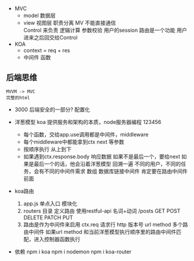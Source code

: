 - MVC
    - model 数据层
    - view 视图层
    职责分离 MV 不能直接通信  
    Control 来负责  逻辑计算 参数校验 用户的session
    路由是一个功能 用户进来之后回交给Control
- KOA
    - context = req + res
    - 中间件
        函数

## 后端思维
    MVVM -> MVC
    完整的html
- 3000
    后端安全的一部分?
    配置化

- 洋葱模型
    koa 提供服务和架构的本质，node服务器编程
    123456
    - 每个函数，交给app.use调用都是中间件，middleware
    - 每个middleware中都能拿到ctx next 等参数
    - 按顺序执行 从上到下
    - 如果遇到ctx.response.body 响应数据
        如果不是最后一个，要给next
        如果是最后一个的话，他会沿着洋葱模型 回溯一遍
        不同的用户，不同的任务，会有不同的中间件需求
        数组 数据库链接中间件 肯定要在路由中间件前面
    

- koa路由
    1. app.js  单点入口  模块化
    2. routers 目录 定义路由 
        使用restful-api 名词+动词
        /posts GET POST DELETE PATCH PUT
    3. 路由是作为中间件来启用
        ctx.req  请求行  http 版本号  url  method
        多个路由中间件
        如果url method 和当前洋葱模型执行顺序里的路由中间件匹配，进入控制器函数执行
        


- 依赖
    npm i koa
    npm i nodemon
    npm i koa-router
